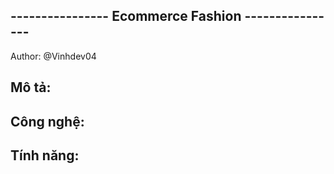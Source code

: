 ## ---------------- Ecommerce Fashion ----------------

Author: @Vinhdev04

## Mô tả:

## Công nghệ:

## Tính năng:
